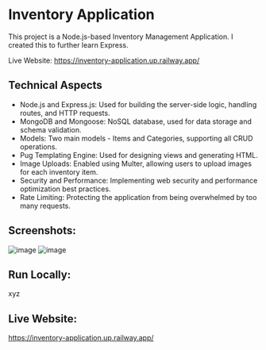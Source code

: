 # Inventory Application

This project is a Node.js-based Inventory Management Application. I created this to further learn Express. 

Live Website: https://inventory-application.up.railway.app/

## Technical Aspects
- Node.js and Express.js: Used for building the server-side logic, handling routes, and HTTP requests.
- MongoDB and Mongoose: NoSQL database, used for data storage and schema validation.
- Models: Two main models - Items and Categories, supporting all CRUD operations.
- Pug Templating Engine: Used for designing views and generating HTML.
- Image Uploads: Enabled using Multer, allowing users to upload images for each inventory item.
- Security and Performance: Implementing web security and performance optimization best practices.
- Rate Limiting: Protecting the application from being overwhelmed by too many requests.

## Screenshots: 
![image](https://github.com/Dallair220/inventory-application/assets/93786532/d277fdb9-ea38-40e7-b75b-fb17d41f55df)
![image](https://github.com/Dallair220/inventory-application/assets/93786532/c6cc73c7-c403-4fe2-8884-ed7e00cd8257)

## Run Locally:
xyz

## Live Website: 
https://inventory-application.up.railway.app/
